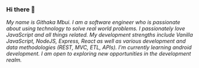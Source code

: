 ### Hi there 👋

*My name is Githaka Mbui. I am a software engineer who is passionate about using technology to solve real world problems. I passionately love JavaScript and all things related. My development strengths include Vanilla JavaScript, NodeJS, Express, React as well as various development and data methodologies (REST, MVC, ETL, APIs). I'm currently learning android development. I am open to exploring new opportunities in the development realm.*

<!--
**GithakaMbui/GithakaMbui** is a ✨ _special_ ✨ repository because its `README.md` (this file) appears on your GitHub profile.

Here are some ideas to get you started:


- 🔭 I’m currently working on ...
- 🌱 I’m currently learning ...
- 👯 I’m looking to collaborate on ...
- 🤔 I’m looking for help with ...
- 💬 Ask me about ...
- 📫 How to reach me: ...
- 😄 Pronouns: ...
- ⚡ Fun fact: ...
-->
